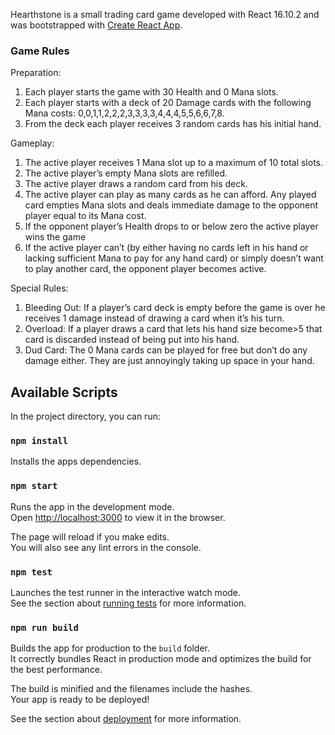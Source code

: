 Hearthstone is a small trading card game developed with React 16.10.2 and was bootstrapped with [Create React App](https://github.com/facebook/create-react-app).

### Game Rules

Preparation:

1. Each player starts the game with 30 Health and 0 Mana slots.
2. Each player starts with a deck of 20 Damage cards with the following Mana costs: 0,0,1,1,2,2,2,3,3,3,3,4,4,4,5,5,6,6,7,8.
3. From the deck each player receives 3 random cards has his initial hand.

Gameplay:

1. The active player receives 1 Mana slot up to a maximum of 10 total slots.
2. The active player’s empty Mana slots are refilled.
3. The active player draws a random card from his deck.
4. The active player can play as many cards as he can afford. Any played card empties Mana slots and deals immediate damage to the opponent player equal to its Mana cost.
5. If the opponent player’s Health drops to or below zero the active player wins the game
6. If the active player can’t (by either having no cards left in his hand or lacking sufficient Mana to pay for any hand card) or simply doesn’t want to play another card, the opponent player becomes active.

Special Rules:

1. Bleeding Out: If a player’s card deck is empty before the game is over he receives 1 damage instead of drawing a card when it’s his turn.
2. Overload: If a player draws a card that lets his hand size become>5 that card is discarded instead of being put into his hand.
3. Dud Card: The 0 Mana cards can be played for free but don’t do any damage either. They are just annoyingly taking up space in your hand.

## Available Scripts

In the project directory, you can run:

### `npm install`

Installs the apps dependencies.

### `npm start`

Runs the app in the development mode.<br>
Open [http://localhost:3000](http://localhost:3000) to view it in the browser.

The page will reload if you make edits.<br>
You will also see any lint errors in the console.

### `npm test`

Launches the test runner in the interactive watch mode.<br>
See the section about [running tests](https://facebook.github.io/create-react-app/docs/running-tests) for more information.

### `npm run build`

Builds the app for production to the `build` folder.<br>
It correctly bundles React in production mode and optimizes the build for the best performance.

The build is minified and the filenames include the hashes.<br>
Your app is ready to be deployed!

See the section about [deployment](https://facebook.github.io/create-react-app/docs/deployment) for more information.
